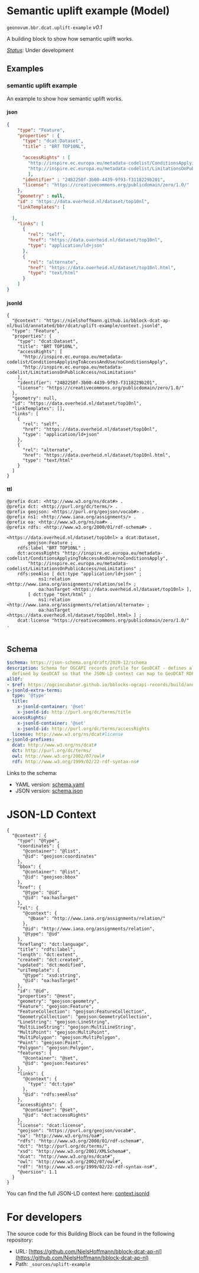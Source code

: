 
# Semantic uplift example (Model)

`geonovum.bbr.dcat.uplift-example` *v0.1*

A building block to show how semantic uplift works.

[*Status*](http://www.opengis.net/def/status): Under development

## Examples

### semantic uplift example
An example to show how semantic uplift works.
#### json
```json
{
    "type": "Feature",
    "properties" : {
      "type": "dcat:Dataset",
      "title" : "BRT TOP10NL",
    
      "accessRights" : [
        "http://inspire.ec.europa.eu/metadata-codelist/ConditionsApplyingToAccessAndUse/noConditionsApply",
        "http://inspire.ec.europa.eu/metadata-codelist/LimitationsOnPublicAccess/noLimitations"
        ],
      "identifier" : "2482250f-3b00-4439-9f93-f3118229b201",
      "license": "https://creativecommons.org/publicdomain/zero/1.0/"
    },
    "geometry" : null,
    "id" : "https://data.overheid.nl/dataset/top10nl",
    "linkTemplates": [
    
  ],
    "links": [
      {
        "rel": "self",
        "href": "https://data.overheid.nl/dataset/top10nl",
        "type": "application/ld+json"
      },
      {
        "rel": "alternate",
        "href": "https://data.overheid.nl/dataset/top10nl.html",
        "type": "text/html"
      }
    ]
}
```

#### jsonld
```jsonld
{
  "@context": "https://nielshoffmann.github.io/bblock-dcat-ap-nl/build/annotated/bbr/dcat/uplift-example/context.jsonld",
  "type": "Feature",
  "properties": {
    "type": "dcat:Dataset",
    "title": "BRT TOP10NL",
    "accessRights": [
      "http://inspire.ec.europa.eu/metadata-codelist/ConditionsApplyingToAccessAndUse/noConditionsApply",
      "http://inspire.ec.europa.eu/metadata-codelist/LimitationsOnPublicAccess/noLimitations"
    ],
    "identifier": "2482250f-3b00-4439-9f93-f3118229b201",
    "license": "https://creativecommons.org/publicdomain/zero/1.0/"
  },
  "geometry": null,
  "id": "https://data.overheid.nl/dataset/top10nl",
  "linkTemplates": [],
  "links": [
    {
      "rel": "self",
      "href": "https://data.overheid.nl/dataset/top10nl",
      "type": "application/ld+json"
    },
    {
      "rel": "alternate",
      "href": "https://data.overheid.nl/dataset/top10nl.html",
      "type": "text/html"
    }
  ]
}
```

#### ttl
```ttl
@prefix dcat: <http://www.w3.org/ns/dcat#> .
@prefix dct: <http://purl.org/dc/terms/> .
@prefix geojson: <https://purl.org/geojson/vocab#> .
@prefix ns1: <http://www.iana.org/assignments/> .
@prefix oa: <http://www.w3.org/ns/oa#> .
@prefix rdfs: <http://www.w3.org/2000/01/rdf-schema#> .

<https://data.overheid.nl/dataset/top10nl> a dcat:Dataset,
        geojson:Feature ;
    rdfs:label "BRT TOP10NL" ;
    dct:accessRights "http://inspire.ec.europa.eu/metadata-codelist/ConditionsApplyingToAccessAndUse/noConditionsApply",
        "http://inspire.ec.europa.eu/metadata-codelist/LimitationsOnPublicAccess/noLimitations" ;
    rdfs:seeAlso [ dct:type "application/ld+json" ;
            ns1:relation <http://www.iana.org/assignments/relation/self> ;
            oa:hasTarget <https://data.overheid.nl/dataset/top10nl> ],
        [ dct:type "text/html" ;
            ns1:relation <http://www.iana.org/assignments/relation/alternate> ;
            oa:hasTarget <https://data.overheid.nl/dataset/top10nl.html> ] ;
    dcat:license "https://creativecommons.org/publicdomain/zero/1.0/" .


```

## Schema

```yaml
$schema: https://json-schema.org/draft/2020-12/schema
description: Schema for OGCAPI records profile for GeoDCAT - defines all extra elements
  defined by GeoDCAT so that the JSON-LD context can map to GeoDCAT RDF
allOf:
- $ref: https://ogcincubator.github.io/bblocks-ogcapi-records/build/annotated/api/records/v1/schemas/recordGeoJSON/schema.yaml
x-jsonld-extra-terms:
  type: '@type'
  title:
    x-jsonld-container: '@set'
    x-jsonld-id: http://purl.org/dc/terms/title
  accessRights:
    x-jsonld-container: '@set'
    x-jsonld-id: http://purl.org/dc/terms/accessRights
  license: http://www.w3.org/ns/dcat#license
x-jsonld-prefixes:
  dcat: http://www.w3.org/ns/dcat#
  dct: http://purl.org/dc/terms/
  owl: http://www.w3.org/2002/07/owl#
  rdf: http://www.w3.org/1999/02/22-rdf-syntax-ns#

```

Links to the schema:

* YAML version: [schema.yaml](https://nielshoffmann.github.io/bblock-dcat-ap-nl/build/annotated/bbr/dcat/uplift-example/schema.json)
* JSON version: [schema.json](https://nielshoffmann.github.io/bblock-dcat-ap-nl/build/annotated/bbr/dcat/uplift-example/schema.yaml)


# JSON-LD Context

```jsonld
{
  "@context": {
    "type": "@type",
    "coordinates": {
      "@container": "@list",
      "@id": "geojson:coordinates"
    },
    "bbox": {
      "@container": "@list",
      "@id": "geojson:bbox"
    },
    "href": {
      "@type": "@id",
      "@id": "oa:hasTarget"
    },
    "rel": {
      "@context": {
        "@base": "http://www.iana.org/assignments/relation/"
      },
      "@id": "http://www.iana.org/assignments/relation",
      "@type": "@id"
    },
    "hreflang": "dct:language",
    "title": "rdfs:label",
    "length": "dct:extent",
    "created": "dct:created",
    "updated": "dct:modified",
    "uriTemplate": {
      "@type": "xsd:string",
      "@id": "oa:hasTarget"
    },
    "id": "@id",
    "properties": "@nest",
    "geometry": "geojson:geometry",
    "Feature": "geojson:Feature",
    "FeatureCollection": "geojson:FeatureCollection",
    "GeometryCollection": "geojson:GeometryCollection",
    "LineString": "geojson:LineString",
    "MultiLineString": "geojson:MultiLineString",
    "MultiPoint": "geojson:MultiPoint",
    "MultiPolygon": "geojson:MultiPolygon",
    "Point": "geojson:Point",
    "Polygon": "geojson:Polygon",
    "features": {
      "@container": "@set",
      "@id": "geojson:features"
    },
    "links": {
      "@context": {
        "type": "dct:type"
      },
      "@id": "rdfs:seeAlso"
    },
    "accessRights": {
      "@container": "@set",
      "@id": "dct:accessRights"
    },
    "license": "dcat:license",
    "geojson": "https://purl.org/geojson/vocab#",
    "oa": "http://www.w3.org/ns/oa#",
    "rdfs": "http://www.w3.org/2000/01/rdf-schema#",
    "dct": "http://purl.org/dc/terms/",
    "xsd": "http://www.w3.org/2001/XMLSchema#",
    "dcat": "http://www.w3.org/ns/dcat#",
    "owl": "http://www.w3.org/2002/07/owl#",
    "rdf": "http://www.w3.org/1999/02/22-rdf-syntax-ns#",
    "@version": 1.1
  }
}
```

You can find the full JSON-LD context here:
[context.jsonld](https://nielshoffmann.github.io/bblock-dcat-ap-nl/build/annotated/bbr/dcat/uplift-example/context.jsonld)


# For developers

The source code for this Building Block can be found in the following repository:

* URL: [https://github.com/NielsHoffmann/bblock-dcat-ap-nl](https://github.com/NielsHoffmann/bblock-dcat-ap-nl)
* Path: `_sources/uplift-example`

